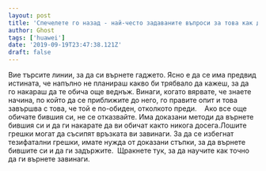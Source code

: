 ```yaml
---
layout: post
title: 'Спечелете го назад - най-често задаваните въпроси за това как да върнете гаджето си след раздяла.'
author: Ghost
tags: ['huawei']
date: '2019-09-19T23:47:38.121Z'
draft: false
---
```


Вие търсите линии, за да си върнете гаджето. Ясно е да се има предвид истината, че напълно не планираш какво би трябвало да кажеш, за да го накараш да те обича още веднъж. Винаги, когато вярвате, че знаете начина, по който да се приближите до него, го правите опит и това завършва с това, че той е по-обиден, отколкото преди.    Ако все още обичате бившия си, не се отказвайте. Има доказани методи да върнете бившия си и да ги накарате да ви обичат както никога досега.Лошите грешки могат да съсипят връзката ви завинаги. За да се избегнат тезифатални грешки, имате нужда от доказани стъпки, за да върнете бившите си и да ги задържите.  Щракнете тук, за да научите как точно да ги върнете завинаги.
